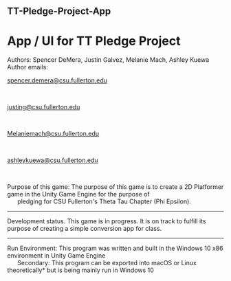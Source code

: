 ## TT-Pledge-Project-App
# App / UI for TT Pledge Project


Authors: Spencer DeMera, Justin Galvez, Melanie Mach, Ashley Kuewa<br/>
    Author emails:<br/>
    <p class="tab">spencer.demera@csu.fullerton.edu<p/><br/>
    <p class="tab">justing@csu.fullerton.edu<p/><br/>
    <p class="tab">Melaniemach@csu.fullerton.edu<p/><br/>
    <p class="tab">ashleykuewa@csu.fullerton.edu<p/><br/>
                
   Purpose of this game: The purpose of this game is to create a 2D Platformer game in the Unity Game Engine for the purpose of<br/>
       &nbsp;&nbsp;&nbsp;&nbsp;&nbsp;&nbsp;pledging for CSU Fullerton's Theta Tau Chapter (Phi Epsilon). 
 
 ---
Development status.  This game is in progress.  It is on track to fulfill its purpose of creating a simple conversion app for class.

---
Run Environment: This program was written and built in the Windows 10 x86 environment in Unity Game Engine<br/>
  &nbsp;&nbsp;&nbsp;&nbsp;&nbsp;&nbsp;Secondary: This program can be exported into macOS or Linux theoretically* but is being mainly run in Windows 10
